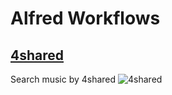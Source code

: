 # Alfred Workflows
## [4shared](https://raw.github.com/mrz1277/alfred-workflows/master/workflows/4shared.alfredworkflow)
Search music by 4shared
![4shared](https://raw.githubusercontent.com/mrz1277/alfred-workflows/master/screenshots/4shared.png)